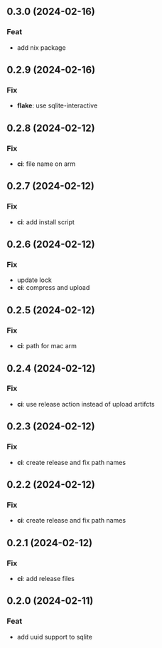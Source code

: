 ## 0.3.0 (2024-02-16)

### Feat

- add nix package

## 0.2.9 (2024-02-16)

### Fix

- **flake**: use sqlite-interactive

## 0.2.8 (2024-02-12)

### Fix

- **ci**: file name on arm

## 0.2.7 (2024-02-12)

### Fix

- **ci**: add install script

## 0.2.6 (2024-02-12)

### Fix

- update lock
- **ci**: compress and upload

## 0.2.5 (2024-02-12)

### Fix

- **ci**: path for mac arm

## 0.2.4 (2024-02-12)

### Fix

- **ci**: use release action instead of upload artifcts

## 0.2.3 (2024-02-12)

### Fix

- **ci**: create release and fix path names

## 0.2.2 (2024-02-12)

### Fix

- **ci**: create release and fix path names

## 0.2.1 (2024-02-12)

### Fix

- **ci**: add release files

## 0.2.0 (2024-02-11)

### Feat

- add uuid support to sqlite
